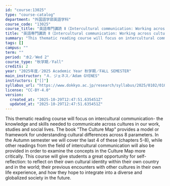 ```yaml
---
id: "course:13025"
type: "course-catalog"
department: "外国語学部英語学科"
course_code: "13025"
course_title: "英語専門講読 Ⅱ（Intercultural communication: Working across cultures） ／ADVANCED THEMATIC READING Ⅱ"
title: "英語専門講読 Ⅱ（Intercultural communication: Working across cultures） ／ADVANCED THEMATIC READING Ⅱ"
summary: "This thematic reading course will focus on intercultural communication- the knowledge and skills needed to communicate a…"
tags: []
campus: ""
term: ""
period: "水2／Wed 2"
course_type: "秋学期／Fall"
credits: 2
year: "2025年度／2025 Academic Year 秋学期／FALL SEMESTER"
main_instructor: "Ａ．ジェネス／Adam GYENES"
instructors: ["[]"]
syllabus_url: "https://www.dokkyo.ac.jp/research/syllabus/2025/0102/0102_13025_ja_JP.html"
license: "CC-BY-4.0"
version:
  created_at: "2025-10-29T12:47:51.635451Z"
  updated_at: "2025-10-29T12:47:51.635451Z"
---
```

This thematic reading course will focus on intercultural communication- the knowledge and skills needed to communicate across cultures in our work, studies and social lives. The book "The Culture Map" provides a model or framework for understanding cultural differences across 8 parameters. In the Autumn semester we will cover the last 4 of these (chapters 5-8), while other readings from the field of intercultural communication will also be provided in order to examine the concepts in the Culture Map more critically. This course will give students a great opportunity for self-reflection: to reflect on their own cultural identity within their own country and in the world; their previous encounters with other cultures in their own life experience, and how they hope to integrate into a diverse and globalized society in the future.
